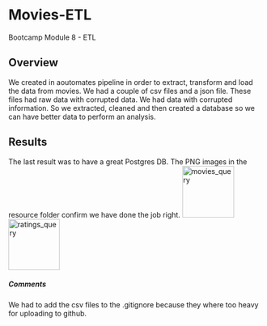 # Movies-ETL
Bootcamp Module 8 - ETL

## Overview
We created in aoutomates pipeline in order to extract, transform and load the data from movies. We had a couple of csv files and a json file. These files had raw data with corrupted data. We had data with corrupted information. So we extracted, cleaned and then created a database so we can have better data to perform an analysis.

## Results
The last result was to have a great Postgres DB. The PNG images in the resource folder confirm we have done the job right.
<img width="102" alt="movies_query" src="https://user-images.githubusercontent.com/85461477/129451776-f2483669-0637-4391-8bdc-84b072284c5b.png">
<img width="101" alt="ratings_query" src="https://user-images.githubusercontent.com/85461477/129451781-673bc865-3164-4c5f-b0ae-77994bccb712.png">


##### Comments
We had to add the csv files to the .gitignore because they where too heavy for uploading to github.
